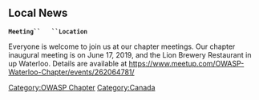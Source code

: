 ## Local News

**`Meeting``   ``Location`**

Everyone is welcome to join us at our chapter meetings. Our chapter
inaugural meeting is on June 17, 2019, and the Lion Brewery Restaurant
in up Waterloo. Details are available at
<https://www.meetup.com/OWASP-Waterloo-Chapter/events/262064781/>

[Category:OWASP Chapter](Category:OWASP_Chapter "wikilink")
[Category:Canada](Category:Canada "wikilink")